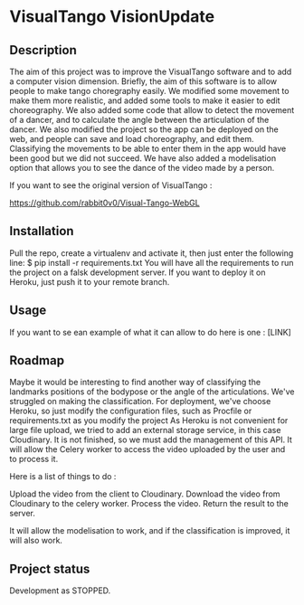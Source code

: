 # VisualTango VisionUpdate

## Description
The aim of this project was to improve the VisualTango software and to add a computer vision dimension. Briefly, the aim of this software is to allow people to make tango choregraphy easily. 
We modified some movement to make them more realistic, and added some tools to make it easier to edit choreography. We also added some code that allow to detect the movement of a dancer, and to calculate the angle between the articulation of the dancer. We also modified the project so the app can be deployed on the web, and people can save and load choreography, and edit them. Classifying the movements to be able to enter them in the app would have been good but we did not succeed.
We have also added a modelisation option that allows you to see the dance of the video made by a person.

If you want to see the original version of VisualTango :

https://github.com/rabbit0v0/Visual-Tango-WebGL

## Installation
Pull the repo, create a virtualenv and activate it, then just enter the following line:
$ pip install -r requirements.txt
You will have all the requirements to run the project on a falsk development server.
If you want to deploy it on Heroku, just push it to your remote branch.

## Usage
If you want to se ean example of what it can allow to do here is one : [LINK]

## Roadmap
Maybe it would be interesting to find another way of classifying the landmarks positions of the bodypose or the angle of the articulations. We've struggled on making the classification.
For deployment, we've choose Heroku, so just modify the configuration files, such as Procfile or requirements.txt as you modify the project
As Heroku is not convenient for large file upload, we tried to add an external storage service, in this case Cloudinary. It is not finished, so we must add the management of this API.
It will allow the Celery worker to access the video uploaded by the user and to process it. 

Here is a list of things to do :

Upload the video from the client to Cloudinary. 
Download the video from Cloudinary to the celery worker.
Process the video.
Return the result to the server.

It will allow the modelisation to work, and if the classification is improved, it will also work.


## Project status
Development as STOPPED.
